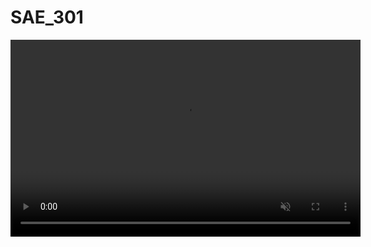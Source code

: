 # SAE_301

<video width="560" height="315" autoplay loop muted>
  <source src="https://github.com/brioniep/SAE_301/blob/main/Capture%20vid%C3%A9o%20du%202024-10-11%2009-01-08.mp4" type="video/mp4">
  Your browser does not support the video tag.
</video>
